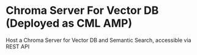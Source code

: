 # Chroma Server For Vector DB (Deployed as CML AMP)
Host a Chroma Server for Vector DB and Semantic Search, accessible via REST API

